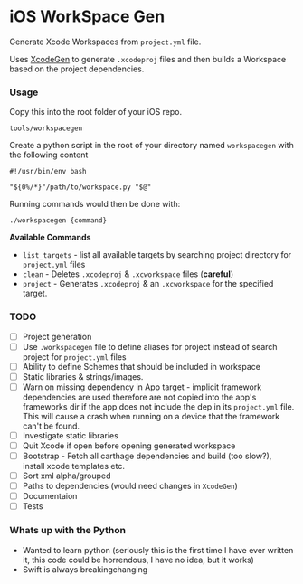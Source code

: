 # iOS WorkSpace Gen
Generate Xcode Workspaces from `project.yml` file.

Uses [XcodeGen](https://github.com/yonaskolb/XcodeGen) to generate `.xcodeproj` files and then builds a Workspace based on the project dependencies.

### Usage

Copy this into the root folder of your iOS repo. 

```
tools/workspacegen
```

Create a python script in the root of your directory named `workspacegen` with the following content

```
#!/usr/bin/env bash

"${0%/*}"/path/to/workspace.py "$@"
```

Running commands would then be done with:

```
./workspacegen {command}
```

**Available Commands**

- `list_targets` - list all available targets by searching project directory for `project.yml` files
- `clean` - Deletes `.xcodeproj` & `.xcworkspace` files (**careful**)
- `project` - Generates `.xcodeproj` & an `.xcworkspace` for the specified target.

### TODO
 
 - [ ] Project generation
 - [ ] Use `.workspacegen` file to define aliases for project instead of search project for `project.yml` files
 - [ ] Ability to define Schemes that should be included in workspace
 - [ ] Static libraries & strings/images. 
 - [ ] Warn on missing dependency in App target - implicit framework dependencies are used therefore are not copied into the app's frameworks dir if the app does not include the dep in its `project.yml` file. This will cause a crash when running on a device that the framework can't be found.
 - [ ] Investigate static libraries
 - [ ] Quit Xcode if open before opening generated workspace
 - [ ] Bootstrap - Fetch all carthage dependencies and build (too slow?), install xcode templates etc.
 - [ ] Sort xml alpha/grouped
 - [ ] Paths to dependencies (would need changes in `XcodeGen`)
 - [ ] Documentaion
 - [ ] Tests

### Whats up with the Python

- Wanted to learn python (seriously this is the first time I have ever written it, this code could be horrendous, I have no idea, but it works)
- Swift is always ~~breaking~~changing

